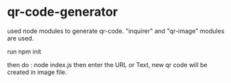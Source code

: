 # qr-code-generator
used node modules to generate qr-code.
"inquirer" and "qr-image" modules are used.


run npm init

then do : node index.js
 then enter the URL or Text, new qr code will be created in image file.
